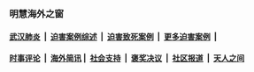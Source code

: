 
### 明慧海外之窗

####  [武汉肺炎](indexes/365.md?t=05281300) &nbsp;|&nbsp;  [迫害案例综述](indexes/328.md?t=05281300) &nbsp;|&nbsp; [迫害致死案例](indexes/277.md?t=05281300)  &nbsp;|&nbsp; [更多迫害案例](indexes/81.md?t=05281300)  &nbsp;|&nbsp; 
####  [时事评论](indexes/19.md?t=05281300) &nbsp;|&nbsp; [海外简讯](indexes/245.md?t=05281300)&nbsp;|&nbsp;  [社会支持](indexes/140.md?t=05281300) &nbsp;|&nbsp; [褒奖决议](indexes/282.md?t=05281300) &nbsp;|&nbsp; [社区报道](indexes/91.md?t=05281300)  &nbsp;|&nbsp; [天人之间](indexes/78.md?t=05281300) 

